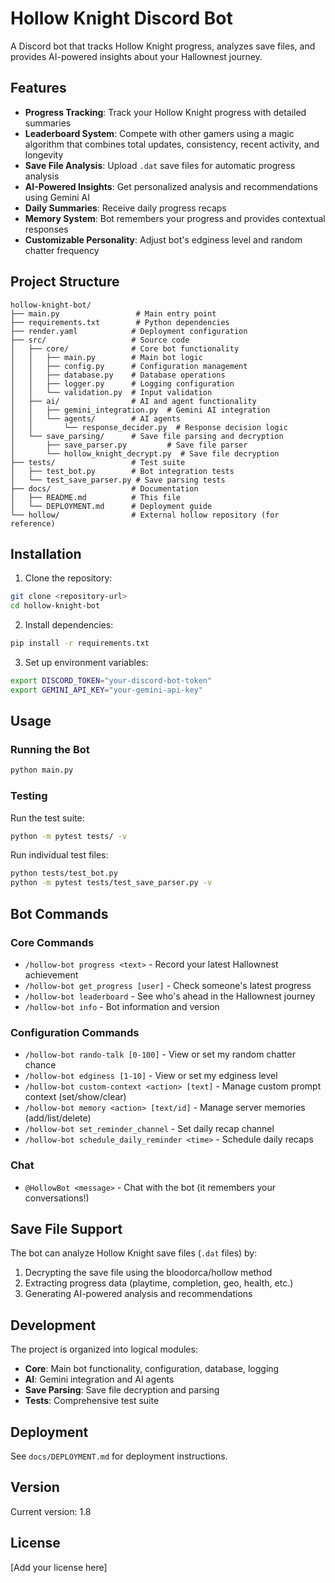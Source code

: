 # Hollow Knight Discord Bot

A Discord bot that tracks Hollow Knight progress, analyzes save files, and provides AI-powered insights about your Hallownest journey.

## Features

- **Progress Tracking**: Track your Hollow Knight progress with detailed summaries
- **Leaderboard System**: Compete with other gamers using a magic algorithm that combines total updates, consistency, recent activity, and longevity
- **Save File Analysis**: Upload `.dat` save files for automatic progress analysis
- **AI-Powered Insights**: Get personalized analysis and recommendations using Gemini AI
- **Daily Summaries**: Receive daily progress recaps
- **Memory System**: Bot remembers your progress and provides contextual responses
- **Customizable Personality**: Adjust bot's edginess level and random chatter frequency

## Project Structure

```
hollow-knight-bot/
├── main.py                 # Main entry point
├── requirements.txt        # Python dependencies
├── render.yaml            # Deployment configuration
├── src/                   # Source code
│   ├── core/              # Core bot functionality
│   │   ├── main.py        # Main bot logic
│   │   ├── config.py      # Configuration management
│   │   ├── database.py    # Database operations
│   │   ├── logger.py      # Logging configuration
│   │   └── validation.py  # Input validation
│   ├── ai/                # AI and agent functionality
│   │   ├── gemini_integration.py  # Gemini AI integration
│   │   └── agents/        # AI agents
│   │       └── response_decider.py  # Response decision logic
│   └── save_parsing/      # Save file parsing and decryption
│       ├── save_parser.py         # Save file parser
│       └── hollow_knight_decrypt.py  # Save file decryption
├── tests/                 # Test suite
│   ├── test_bot.py        # Bot integration tests
│   └── test_save_parser.py # Save parsing tests
├── docs/                  # Documentation
│   ├── README.md          # This file
│   └── DEPLOYMENT.md      # Deployment guide
└── hollow/                # External hollow repository (for reference)
```

## Installation

1. Clone the repository:
```bash
git clone <repository-url>
cd hollow-knight-bot
```

2. Install dependencies:
```bash
pip install -r requirements.txt
```

3. Set up environment variables:
```bash
export DISCORD_TOKEN="your-discord-bot-token"
export GEMINI_API_KEY="your-gemini-api-key"
```

## Usage

### Running the Bot

```bash
python main.py
```

### Testing

Run the test suite:
```bash
python -m pytest tests/ -v
```

Run individual test files:
```bash
python tests/test_bot.py
python -m pytest tests/test_save_parser.py -v
```

## Bot Commands

### Core Commands
- `/hollow-bot progress <text>` - Record your latest Hallownest achievement
- `/hollow-bot get_progress [user]` - Check someone's latest progress
- `/hollow-bot leaderboard` - See who's ahead in the Hallownest journey
- `/hollow-bot info` - Bot information and version

### Configuration Commands
- `/hollow-bot rando-talk [0-100]` - View or set my random chatter chance
- `/hollow-bot edginess [1-10]` - View or set my edginess level
- `/hollow-bot custom-context <action> [text]` - Manage custom prompt context (set/show/clear)
- `/hollow-bot memory <action> [text/id]` - Manage server memories (add/list/delete)
- `/hollow-bot set_reminder_channel` - Set daily recap channel
- `/hollow-bot schedule_daily_reminder <time>` - Schedule daily recaps

### Chat
- `@HollowBot <message>` - Chat with the bot (it remembers your conversations!)

## Save File Support

The bot can analyze Hollow Knight save files (`.dat` files) by:
1. Decrypting the save file using the bloodorca/hollow method
2. Extracting progress data (playtime, completion, geo, health, etc.)
3. Generating AI-powered analysis and recommendations

## Development

The project is organized into logical modules:
- **Core**: Main bot functionality, configuration, database, logging
- **AI**: Gemini integration and AI agents
- **Save Parsing**: Save file decryption and parsing
- **Tests**: Comprehensive test suite

## Deployment

See `docs/DEPLOYMENT.md` for deployment instructions.

## Version

Current version: 1.8

## License

[Add your license here]
